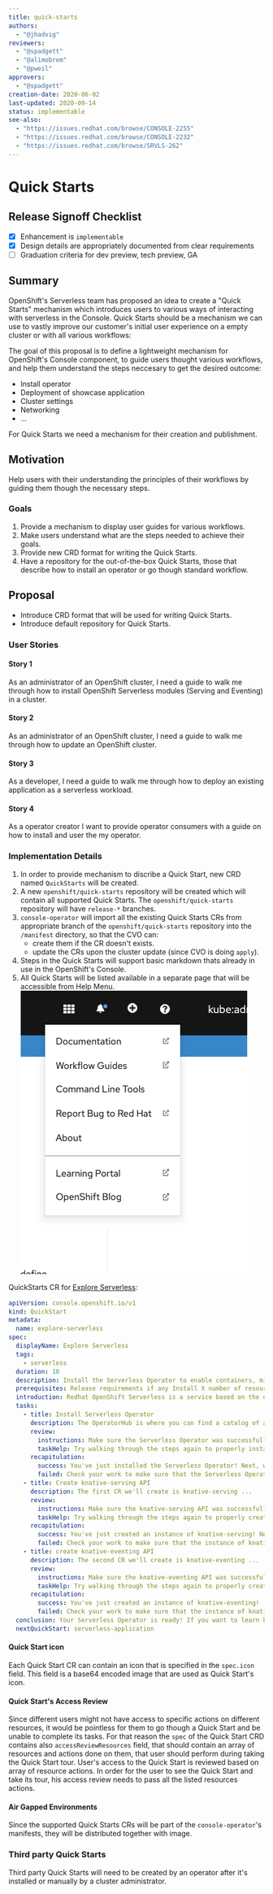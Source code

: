 ```yaml
---
title: quick-starts
authors:
  - "@jhadvig"
reviewers:
  - "@spadgett"
  - "@alimobrem"
  - "@pweil"
approvers:
  - "@spadgett"
creation-date: 2020-06-02
last-updated: 2020-09-14
status: implementable
see-also:
  - "https://issues.redhat.com/browse/CONSOLE-2255"
  - "https://issues.redhat.com/browse/CONSOLE-2232"
  - "https://issues.redhat.com/browse/SRVLS-262"
---
```


# Quick Starts

## Release Signoff Checklist

- [x] Enhancement is `implementable`
- [x] Design details are appropriately documented from clear requirements
- [ ] Graduation criteria for dev preview, tech preview, GA

## Summary

OpenShift's Serverless team has proposed an idea to create a "Quick Starts"
mechanism which introduces users to various ways of interacting with serverless
in the Console. Quick Starts should be a mechanism we can use to vastly improve
our customer's initial user experience on a empty cluster or with all various
workflows:

The goal of this proposal is to define a lightweight mechanism for OpenShift's
Console component, to guide users thought various workflows, and help them
understand the steps neccesary to get the desired outcome:

* Install operator
* Deployment of showcase application
* Cluster settings
* Networking
* ...

For Quick Starts we need a mechanism for their creation and publishment.

## Motivation

Help users with their understanding the principles of their workflows by guiding them though the necessary steps.

### Goals

1. Provide a mechanism to display user guides for various workflows.
2. Make users understand what are the steps needed to achieve their goals.
3. Provide new CRD format for writing the Quick Starts.
4. Have a repository for the out-of-the-box Quick Starts, those that describe how to install an operator or go though standard workflow.

## Proposal

* Introduce CRD format that will be used for writing Quick Starts.
* Introduce default repository for Quick Starts.

### User Stories

#### Story 1

As an administrator of an OpenShift cluster, I need a guide to walk me through how to install OpenShift Serverless modules (Serving and Eventing) in a cluster.

#### Story 2

As an administrator of an OpenShift cluster, I need a guide to walk me through how to update an OpenShift cluster.

#### Story 3

As a developer, I need a guide to walk me through how to deploy an existing application as a serverless workload.

#### Story 4

As a operator creator I want to provide operator consumers with a guide on how to install and user the my operator.

### Implementation Details

1. In order to provide mechanism to discribe a Quick Start, new CRD named `QuickStarts` will be created.
2. A new `openshift/quick-starts` repository will be created which will contain all supported Quick Starts. The `openshift/quick-starts` repository will have `release-*` branches.
3. `console-operator` will import all the existing Quick Starts CRs from appropriate branch of the `openshift/quick-starts` repository into the `/manifest` directory, so that the CVO can:
   * create them if the CR doesn't exists.
   * update the CRs upon the cluster update (since CVO is doing `apply`).
4. Steps in the Quick Starts will support basic markdown thats already in use in the OpenShift's Console.
5. All Quick Starts will be listed available in a separate page that will be accessible from Help Menu.
   ![help-menu](https://raw.githubusercontent.com/jhadvig/images/master/help-menu.png)


QuickStarts CR for [Explore Serverless](https://marvelapp.com/236ge4ig/screen/69908905):
```yaml
apiVersion: console.openshift.io/v1
kind: QuickStart
metadata:
  name: explore-serverless
spec:
  displayName: Explore Serverless
  tags:
    - serverless
  duration: 10
  description: Install the Serverless Operator to enable containers, microservices and functions to run "serverless"
  prerequisites: Release requirements if any Install X number of resources.
  introduction: Redhat OpenShift Serverless is a service based on the open source Knative project. It provides ...
  tasks:
    - title: Install Serverless Operator
      description: The OperatorHub is where you can find a catalog of available Operators to install on your cluster ...
      review:
        instructions: Make sure the Serverless Operator was successfully installed ...
        taskHelp: Try walking through the steps again to properly install the Serverless Operator
      recapitulation:
        success: You've just installed the Serverless Operator! Next, we'll install the required CR's for this Operator to run.
        failed: Check your work to make sure that the Serverless Operator is properly installed
    - title: Create knative-serving API
      description: The first CR we'll create is knative-serving ...
      review:
        instructions: Make sure the knative-serving API was successfully installed ...
        taskHelp: Try walking through the steps again to properly create the instance of knative-serving
      recapitulation:
        success: You've just created an instance of knative-serving! Next, we'll create an instance of knative-eventing
        failed: Check your work to make sure that the instance of knative-serving is properly created
    - title: create knative-eventing API
      description: The second CR we'll create is knative-eventing ...
      review:
        instructions: Make sure the knative-eventing API was successfully installed ...
        taskHelp: Try walking through the steps again to properly create the instance of knative-eventing
      recapitulation:
        success: You've just created an instance of knative-eventing!
        failed: Check your work to make sure that the instance of knative-eventing is properly created
  conclusion: Your Serverless Operator is ready! If you want to learn how to deploy a serverless application, take the Serverless Application tour.
  nextQuickStart: serverless-application
```

#### Quick Start icon

Each Quick Start CR can contain an icon that is specified in the `spec.icon` field. This field is a base64 encoded image that are used as Quick Start's icon.

#### Quick Start's Access Review

Since different users might not have access to specific actions on
different resources, it would be pointless for them to go though a
Quick Start and be unable to complete its tasks. For that reason the
`spec` of the Quick Start CRD contains also `accessReviewResources`
field, that should contain an array of resources and actions done on
them, that user should perform during taking the Quick Start
tour. User's access to the Quick Start is reviewed based on array of
resource actions. In order for the user to see the Quick Start and
take its tour, his access review needs to pass all the listed
resources actions.

#### Air Gapped Environments

Since the supported Quick Starts CRs will be part of the `console-operator`'s manifests, they will be distributed together with image.

### Third party Quick Starts

Third party Quick Starts will need to be created by an operator after it's installed or manually by a cluster administrator.
